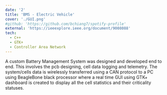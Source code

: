 ```yaml
---
date: '2'
title: 'BMS - Electric Vehicle'
cover: './GUI.png'
#github: 'https://github.com/bchiang7/spotify-profile'
external: 'https://ieeexplore.ieee.org/document/9008088'
tech:
  - C++
  - GTK+
  - Controller Area Network
---
```


A custom Battery Management System was designed and developed end to end. This involves the pcb designing, cell data logging and telemetry. The system/cells data is wirelessly transferred using a CAN protocol to a PC using BeagleBone black processor where a real time GUI using GTK+ dashboard is created to display all the cell statistics and their criticality statuses. 
